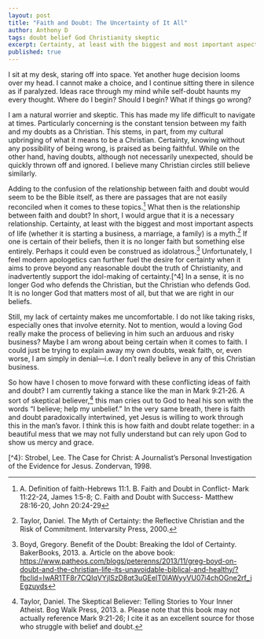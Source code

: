 ```yaml
---
layout: post
title: "Faith and Doubt: The Uncertainty of It All"
author: Anthony D
tags: doubt belief God Christianity skeptic
excerpt: Certainty, at least with the biggest and most important aspects of life (whether it is starting a business, a marriage, a family) is a myth.[^2] If one is certain of their beliefs, then it is no longer faith but something else entirely.
published: true
---
```


I sit at my desk, staring off into space. Yet another huge decision looms over my head. I cannot make a choice, and I continue sitting there in silence as if paralyzed. Ideas race through my mind while self-doubt haunts my every thought. Where do I begin? Should I begin? What if things go wrong? 

I am a natural worrier and skeptic. This has made my life difficult to navigate at times. Particularly concerning is the constant tension between my faith and my doubts as a Christian. This stems, in part, from my cultural upbringing of what it means to be a Christian. Certainty, knowing without any possibility of being wrong, is praised as being faithful. While on the other hand, having doubts, although not necessarily unexpected, should be quickly thrown off and ignored. I believe many Christian circles still believe similarly. 

Adding to the confusion of the relationship between faith and doubt would seem to be the Bible itself, as there are passages that are not easily reconciled when it comes to these topics.[^1] What then is the relationship between faith and doubt? In short, I would argue that it is a necessary relationship. Certainty, at least with the biggest and most important aspects of life (whether it is starting a business, a marriage, a family) is a myth.[^2] If one is certain of their beliefs, then it is no longer faith but something else entirely. Perhaps it could even be construed as idolatrous.[^3] Unfortunately, I feel modern apologetics can further fuel the desire for certainty when it aims to prove beyond any reasonable doubt the truth of Christianity, and inadvertently support the idol-making of certainty.[^4] In a sense, it is no longer God who defends the Christian, but the Christian who defends God. It is no longer God that matters most of all, but that we are right in our beliefs. 

Still, my lack of certainty makes me uncomfortable. I do not like taking risks, especially ones that involve eternity. Not to mention, would a loving God really make the process of believing in him such an arduous and risky business? Maybe I am wrong about being certain when it comes to faith. I could just be trying to explain away my own doubts, weak faith, or, even worse, I am simply in denial—i.e. I don’t really believe in any of this Christian business. 

So how have I chosen to move forward with these conflicting ideas of faith and doubt? I am currently taking a stance like the man in Mark 9:21-26. A sort of skeptical believer,[^5] this man cries out to God to heal his son with the words “I believe; help my unbelief.” In the very same breath, there is faith and doubt paradoxically intertwined, yet Jesus is willing to work through this in the man’s favor. I think this is how faith and doubt relate together: in a beautiful mess that we may not fully understand but can rely upon God to show us mercy and grace. 


[^1]:
	A. Definition of faith-Hebrews 11:1. B. Faith and Doubt in Conflict- Mark 11:22-24, James 1:5-8; C. Faith and Doubt with Success- Matthew 28:16-20, John 20:24-29

[^2]:
	Taylor, Daniel. The Myth of Certainty: the Reflective Christian and the Risk of Commitment. Intervarsity Press, 2000.

[^3]:
	Boyd, Gregory. Benefit of the Doubt: Breaking the Idol of Certainty. BakerBooks, 2013.
a.	Article on the above book: https://www.patheos.com/blogs/peterenns/2013/11/greg-boyd-on-doubt-and-the-christian-life-its-unavoidable-biblical-and-healthy/?fbclid=IwAR1TF8r7CQIqVYjISzD8qt3uGEeIT0lAWyyVU07i4chOGne2rf_jEgzuyds

[^4}:
 	Strobel, Lee. The Case for Christ: A Journalist’s Personal Investigation of the Evidence for Jesus. Zondervan, 1998.

[^5]:
	Taylor, Daniel. The Skeptical Believer: Telling Stories to Your Inner Atheist. Bog Walk Press, 2013.
a. Please note that this book may not actually reference Mark 9:21-26; I cite it as an excellent source for those who struggle with belief and doubt.

